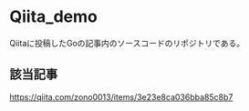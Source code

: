 # Qiita_demo
Qiitaに投稿したGoの記事内のソースコードのリポジトリである。

## 該当記事
https://qiita.com/zono0013/items/3e23e8ca036bba85c8b7

